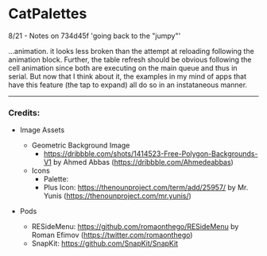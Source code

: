 # CatPalettes

8/21 - Notes on 734d45f 'going back to the "jumpy"'

...animation. it looks less broken than the attempt at reloading following the animation block. Further, the table refresh should be obvious following the cell animation since both are executing on the main queue and thus in serial. But now that I think about it, the examples in my mind of apps that have this feature (the tap to expand) all do so in an instataneous manner. 


-------------------------
### Credits:

- Image Assets
	- Geometric Background Image
		- https://dribbble.com/shots/1414523-Free-Polygon-Backgrounds-V1 by Ahmed Abbas (https://dribbble.com/Ahmedeabbas)
	- Icons
		- Palette: 
		- Plus Icon: https://thenounproject.com/term/add/25957/ by Mr. Yunis (https://thenounproject.com/mr.yunis/)

- Pods
	- RESideMenu: https://github.com/romaonthego/RESideMenu by Roman Efimov (https://twitter.com/romaonthego)
	- SnapKit: https://github.com/SnapKit/SnapKit